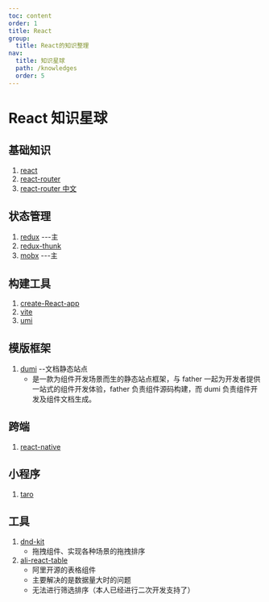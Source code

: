```yaml
---
toc: content
order: 1
title: React
group:
  title: React的知识整理
nav:
  title: 知识星球
  path: /knowledges
  order: 5
---
```


# React 知识星球

## 基础知识

1. [react](https://react.docschina.org/)
2. [react-router](https://reactrouter.com/en/main)
3. [react-router 中文](https://react-guide.github.io/react-router-cn/docs/Introduction.html)

## 状态管理

1. [redux](https://redux.js.org/) ---主
2. [redux-thunk](https://github.com/reduxjs/redux-thunk)
3. [mobx](https://mobx.js.org/README.html) ---主

## 构建工具

1. [create-React-app](https://create-react-app.dev/)
2. [vite](https://vitejs.cn/)
3. [umi](https://umijs.org/)

## 模版框架

1. [dumi](http://demo.open.renren.io/renren-security/#/home) --文档静态站点
   - 是一款为组件开发场景而生的静态站点框架，与 father 一起为开发者提供一站式的组件开发体验，father 负责组件源码构建，而 dumi 负责组件开发及组件文档生成。
## 跨端
1. [react-native](https://reactnative.dev/)

## 小程序
1. [taro](https://taro.jd.com/)

## 工具
1. [dnd-kit](https://dndkit.com/)
    - 拖拽组件、实现各种场景的拖拽排序
2. [ali-react-table](https://ali-react-table.js.org/docs/)
    - 阿里开源的表格组件
    - 主要解决的是数据量大时的问题
    - 无法进行筛选排序（本人已经进行二次开发支持了）